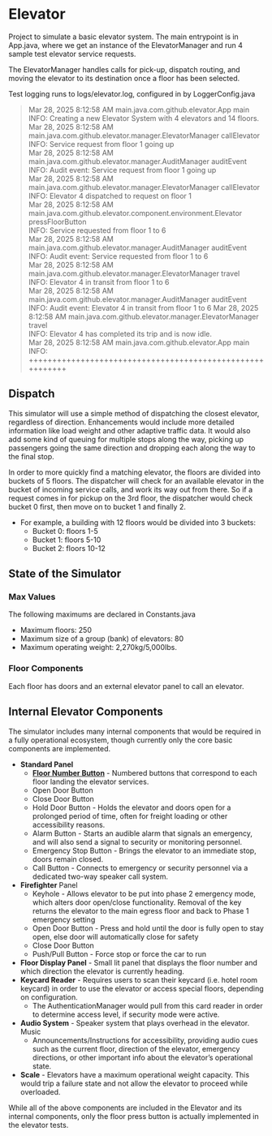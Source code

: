 # Elevator
Project to simulate a basic elevator system. The main entrypoint is in App.java, where we get an instance of the ElevatorManager and run 4 sample test elevator service requests.

The ElevatorManager handles calls for pick-up, dispatch routing, and moving the elevator to its destination once a floor has been selected.

Test logging runs to logs/elevator.log, configured in by LoggerConfig.java

> Mar 28, 2025 8:12:58 AM main.java.com.github.elevator.App main<br>
> INFO: Creating a new Elevator System with 4 elevators and 14 floors.<br>
> Mar 28, 2025 8:12:58 AM main.java.com.github.elevator.manager.ElevatorManager callElevator<br>
> INFO: Service request from floor 1 going up<br>
> Mar 28, 2025 8:12:58 AM main.java.com.github.elevator.manager.AuditManager auditEvent<br>
> INFO: Audit event: Service request from floor 1 going up<br>
> Mar 28, 2025 8:12:58 AM main.java.com.github.elevator.manager.ElevatorManager callElevator<br>
> INFO: Elevator 4 dispatched to request on floor 1<br>
> Mar 28, 2025 8:12:58 AM main.java.com.github.elevator.component.environment.Elevator pressFloorButton<br>
> INFO: Service requested from floor 1 to 6<br>
> Mar 28, 2025 8:12:58 AM main.java.com.github.elevator.manager.AuditManager auditEvent<br>
> INFO: Audit event: Service requested from floor 1 to 6<br>
> Mar 28, 2025 8:12:58 AM main.java.com.github.elevator.manager.ElevatorManager travel<br>
> INFO: Elevator 4 in transit from floor 1 to 6<br>
> Mar 28, 2025 8:12:58 AM main.java.com.github.elevator.manager.AuditManager auditEvent<br>
> INFO: Audit event: Elevator 4 in transit from floor 1 to 6
Mar 28, 2025 8:12:58 AM main.java.com.github.elevator.manager.ElevatorManager travel<br>
> INFO: Elevator 4 has completed its trip and is now idle.<br>
> Mar 28, 2025 8:12:58 AM main.java.com.github.elevator.App main<br>
> INFO: ++++++++++++++++++++++++++++++++++++++++++++++++++++++++++

## Dispatch
This simulator will use a simple method of dispatching the closest elevator, regardless of direction. Enhancements would include more detailed information like load weight and other adaptive traffic data. It would also add some kind of queuing for multiple stops along the way, picking up passengers going the same direction and dropping each along the way to the final stop.

In order to more quickly find a matching elevator, the floors are divided into buckets of 5 floors. The dispatcher will check for an available elevator in the bucket of incoming service calls, and work its way out from there. So if a request comes in for pickup on the 3rd floor, the dispatcher would check bucket 0 first, then move on to bucket 1 and finally 2.

- For example, a building with 12 floors would be divided into 3 buckets:
    - Bucket 0: floors 1-5
    - Bucket 1: floors 5-10
    - Bucket 2: floors 10-12

## State of the Simulator

### Max Values
The following maximums are declared in Constants.java
- Maximum floors: 250
- Maximum size of a group (bank) of elevators: 80
- Maximum operating weight: 2,270kg/5,000Ibs.

### Floor Components
Each floor has doors and an external elevator panel to call an elevator.

## Internal Elevator Components
The simulator includes many internal components that would be required in a fully operational ecosystem, though currently only the core basic components are implemented.
- **Standard Panel**
    - **<u>Floor Number Button</u>** - Numbered buttons that correspond to each floor landing the elevator services.
    - Open Door Button
    - Close Door Button
    - Hold Door Button - Holds the elevator and doors open for a prolonged period of time, often for freight loading or other accessibility reasons.
    - Alarm Button - Starts an audible alarm that signals an emergency, and will also send a signal to security or monitoring personnel.
    - Emergency Stop Button - Brings the elevator to an immediate stop, doors remain closed.
    - Call Button - Connects to emergency or security personnel via a dedicated two-way speaker call system.
- **Firefighter** Panel
    - Keyhole - Allows elevator to be put into phase 2 emergency mode, which alters door open/close functionality. Removal of the key returns the elevator to the main egress floor and back to Phase 1 emergency setting
    - Open Door Button - Press and hold until the door is fully open to stay open, else door will automatically close for safety
    - Close Door Button
    - Push/Pull Button - Force stop or force the car to run
- **Floor Display Panel** - Small lit panel that displays the floor number and which direction the elevator is currently heading.
- **Keycard Reader** - Requires users to scan their keycard (i.e. hotel room keycard) in order to use the elevator or access special floors, depending on configuration.
    - The AuthenticationManager would pull from this card reader in order to determine access level, if security mode were active.
- **Audio System** - Speaker system that plays overhead in the elevator.
Music
    - Announcements/Instructions for accessibility, providing audio cues such as the current floor, direction of the elevator, emergency directions, or other important info about the elevator’s operational state.
- **Scale** - Elevators have a maximum operational weight capacity. This would trip a failure state and not allow the elevator to proceed while overloaded.

While all of the above components are included in the Elevator and its internal components, only the floor press button is actually implemented in the elevator tests.